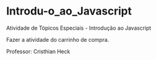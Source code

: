 # Introdu-o_ao_Javascript
Atividade de Tópicos Especiais - Introdução ao Javascript

Fazer a atividade do carrinho de compra.

Professor: Cristhian Heck
